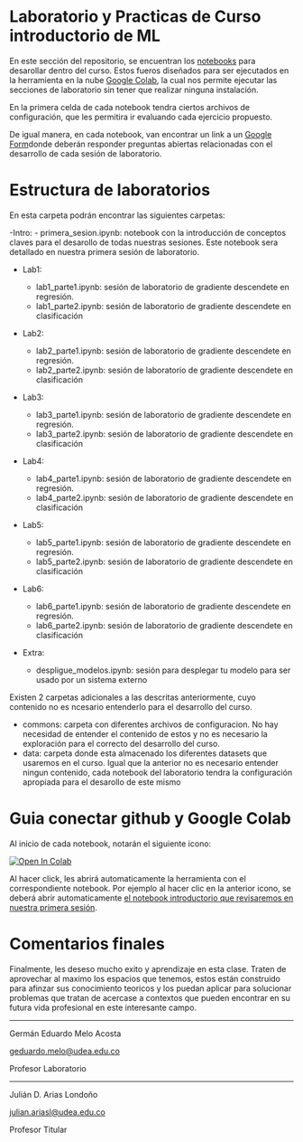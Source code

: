 # Laboratorio y Practicas de Curso introductorio de ML

En este sección del repositorio, se encuentran los [notebooks](https://jupyter.org) para desarollar dentro del curso. Estos fueros diseñados para ser ejecutados en la herramienta en la nube [Google Colab](https://colab.research.google.com/notebooks/basic_features_overview.ipynb), la cual nos permite ejecutar las secciones de laboratorio sin tener que realizar ninguna instalación.

En la primera celda de cada notebook tendra ciertos archivos de configuración, que les permitira ir evaluando cada ejercicio propuesto.

De igual manera, en cada notebook, van encontrar un link a un [Google Form](https://www.google.com/intl/es-419_co/forms/about/)donde deberán responder preguntas abiertas relacionadas con el desarrollo de cada sesión de laboratorio.

# Estructura de laboratorios
En esta carpeta podrán encontrar las siguientes carpetas:

-Intro:
    - primera_sesion.ipynb: notebook con la introducción de conceptos claves para el desarollo de todas nuestras sesiones. Este notebook sera detallado en nuestra primera sesión de laboratorio.
- Lab1:
    - lab1_parte1.ipynb: sesión de laboratorio de gradiente descendete en regresión.
    - lab1_parte2.ipynb: sesión de laboratorio de gradiente descendete en clasificación

- Lab2:
    - lab2_parte1.ipynb: sesión de laboratorio de gradiente descendete en regresión.
    - lab2_parte2.ipynb: sesión de laboratorio de gradiente descendete en clasificación

- Lab3:
    - lab3_parte1.ipynb: sesión de laboratorio de gradiente descendete en regresión.
    - lab3_parte2.ipynb: sesión de laboratorio de gradiente descendete en clasificación

- Lab4:
    - lab4_parte1.ipynb: sesión de laboratorio de gradiente descendete en regresión.
    - lab4_parte2.ipynb: sesión de laboratorio de gradiente descendete en clasificación

- Lab5:
    - lab5_parte1.ipynb: sesión de laboratorio de gradiente descendete en regresión.
    - lab5_parte2.ipynb: sesión de laboratorio de gradiente descendete en clasificación

- Lab6:
    - lab6_parte1.ipynb: sesión de laboratorio de gradiente descendete en regresión.
    - lab6_parte2.ipynb: sesión de laboratorio de gradiente descendete en clasificación

- Extra:
    - despligue_modelos.ipynb: sesión para desplegar tu modelo para ser usado por un sistema externo


Existen 2 carpetas adicionales a las descritas anteriormente, cuyo contenido no es ncesario entenderlo para el desarrollo del curso.

- commons: carpeta con diferentes archivos de configuracion. No hay necesidad de entender el contenido de estos y no es necesario la exploración para el correcto del desarrollo del curso.
- data: carpeta donde esta almacenado los diferentes datasets que usaremos en el curso. Igual que la anterior no es necesario entender ningun contenido, cada notebook del laboratorio tendra la configuración apropiada para el desarollo de este mismo 



# Guia conectar github y Google Colab

Al inicio de cada notebook, notarán el siguiente icono:

<a href="https://colab.research.google.com/github/jdariasl/ML_2020/blob/master/Labs/Intro/Intro.ipynb" target="_parent"><img src="https://colab.research.google.com/assets/colab-badge.svg" alt="Open In Colab"/></a>

Al hacer click, les abrirá automaticamente la herramienta con el correspondiente notebook. Por ejemplo al hacer clic en la anterior icono, se deberá abrir automaticamente [el notebook introductorio que revisaremos en nuestra primera sesión](https://github.com/jdariasl/ML_2020/blob/master/Labs/Intro/Intro.ipynb).


# Comentarios finales

Finalmente, les deseso mucho exito y aprendizaje en esta clase. Traten de aprovechar al maximo los espacios que tenemos, estos  están construido para afinzar sus conocimiento teoricos y los puedan aplicar para solucionar problemas que tratan de acercase a contextos que pueden encontrar en su futura vida profesional en este interesante campo.

----

Germán Eduardo Melo Acosta

geduardo.melo@udea.edu.co

Profesor Laboratorio

----
Julián D. Arias Londoño

julian.ariasl@udea.edu.co

Profesor Titular




